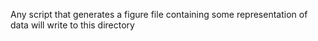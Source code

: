 Any script that generates a figure file containing some representation of data will write to this directory 